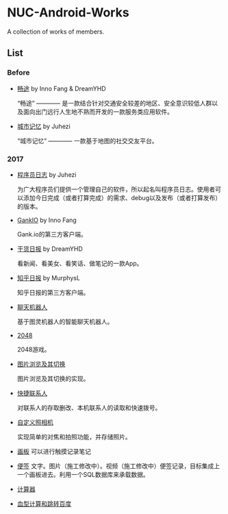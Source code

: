 # NUC-Android-Works
A collection of works of members.

## List

### Before

* [畅途](https://github.com/InnoFang/ChangTu) by Inno Fang & DreamYHD

  “畅途” ———— 是一款结合针对交通安全较差的地区、安全意识较低人群以及面向出门远行人生地不熟而开发的一款服务类应用软件。

* [城市记忆](https://github.com/qiaoyunrui/CityMemory) by Juhezi

  “城市记忆” ———— 一款基于地图的社交交友平台。

### 2017

* [程序员日志](https://github.com/qiaoyunrui/CoderLife) by Juhezi

  为广大程序员们提供一个管理自己的软件，所以起名叫程序员日志。使用者可以添加今日完成（或者打算完成）的需求、debug以及发布（或者打算发布）的版本。

* [GankIO](https://github.com/InnoFang/GankIO) by Inno Fang

  Gank.io的第三方客户端。

* [干货日报](https://github.com/DreamYHD/ZhihuDaily) by DreamYHD

  看新闻、看美女、看笑话、做笔记的一款App。

* [知乎日报](https://github.com/MurphysL/ZhiHuDaily) by MurphysL

  知乎日报的第三方客户端。

* [聊天机器人](https://github.com/dydymw/Tdme)

  基于图灵机器人的智能聊天机器人。

* [2048](https://github.com/Joki-memeda/My2048)

  2048游戏。

* [图片浏览及其切换](https://github.com/Wennier/StudyNote)

  图片浏览及其切换的实现。

* [快捷联系人](https://github.com/wangtianrui/ContantChose)

  对联系人的存取删改、本机联系人的读取和快速拨号。

* [自定义照相机](https://github.com/ErisRolo/SimpleCamera)

  实现简单的对焦和拍照功能，并存储照片。

* [画板](https://github.com/shencang/hua)
  可以进行触摸记录笔记

* [便签](https://github.com/shencang/notes-bata)
   文字。图片（施工修改中）。视频（施工修改中）便签记录，目标集成上一个画板进去。利用一个SQL数据库来承载数据。

* [计算器](https://github.com/WuYanlili/Calculator )

* [血型计算和跳转百度](https://github.com/Zhusurong/app.xuexing)
